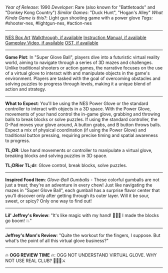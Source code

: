 *Year of Release*: 1990
*Developer*: Rare (also known for "Battletoads" and "Donkey Kong Country")
*Similar Games*: "Duck Hunt", "Hogan's Alley"
*What Kinda Game is this?*: Light gun shooting game with a power glove
*Tags:* #shooter-nes, #lightgun-nes, #action-nes

---
[NES Box Art](https://www.google.com/search?tbm=isch&q=NES+Box+Art+Super+Glove+Ball) 
[Walkthrough, if available](https://www.google.com/search?q=Walkthrough+NES+Super+Glove+Ball)
[Instruction Manual, if available](https://www.google.com/search?q=NES+Instruction+Manual+Super+Glove+Ball)
[Gameplay Video, if available](https://www.youtube.com/results?search_query=gameplay+NES+Super+Glove+Ball) 
[OST, if available](https://www.youtube.com/results?search_query=OST+NES+Super+Glove+Ball)

- - -
**Game Plot**: In "Super Glove Ball", players dive into a futuristic virtual reality world, aiming to navigate through a series of 3D mazes and challenges. Unlike traditional shooters or action games, the narrative focuses on the use of a virtual glove to interact with and manipulate objects in the game's environment. Players are tasked with the goal of overcoming obstacles and solving puzzles to progress through levels, making it a unique blend of action and strategy.

- - -
**What to Expect**: You'll be using the NES Power Glove or the standard controller to interact with objects in a 3D space. With the Power Glove, movements of your hand control the in-game glove, grabbing and throwing balls to break blocks or solve puzzles. If using the standard controller, the D-Pad moves your glove around, A button grabs, and B button throws balls. Expect a mix of physical coordination (if using the Power Glove) and traditional button pressing, requiring precise timing and spatial awareness to progress.

**TL;DR**: Use hand movements or controller to manipulate a virtual glove, breaking blocks and solving puzzles in 3D space.

**TL;DRier TL;dr**: Glove control, break blocks, solve puzzles.

---
**Inspired Food Item**: *Glove-Ball Gumballs* - These colorful gumballs are not just a treat; they're an adventure in every chew! Just like navigating the mazes in "Super Glove Ball", each gumball has a surprise flavor center that you'll discover only after getting through its outer layer. Will it be sour, sweet, or spicy? Only one way to find out!

---
**Lil' Jeffrey's Review**: "It's like magic with my hand! 🧙‍♂️✨ I made the blocks go boom! 💥"

---
**Jeffrey's Mom's Review**: "Quite the workout for the fingers, I suppose. But what's the point of all this virtual glove business?"

---
🔥 **OGG REVIEW TIME** 🔥: OGG NOT UNDERSTAND VIRTUAL GLOVE. WHY NOT USE REAL CLUB? 🤷‍♂️🏹⚔️

---